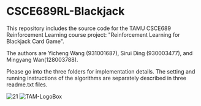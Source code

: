 # CSCE689RL-Blackjack

This repository includes the source code for the TAMU CSCE689 Reinforcement Learning course project: "Reinforcement Learning for Blackjack Card Game".

The authors are Yicheng Wang (931001687), Sirui Ding (930003477), and Mingyang Wan(128003788).

Please go into the three folders for implementation details. The setting and running instructions of the algorithms are separately described in three readme.txt files.

![21](https://user-images.githubusercontent.com/46858212/205753640-ba91f078-ecd8-4754-ba4a-5f30d92f534b.jpeg)
![TAM-LogoBox](https://user-images.githubusercontent.com/46858212/205753772-f77679cd-a474-407d-889c-c98e9193d69e.jpg)
